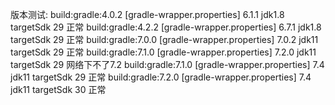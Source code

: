 版本测试:
build:gradle:4.0.2   [gradle-wrapper.properties] 6.1.1    jdk1.8  targetSdk 29     正常
build:gradle:4.2.2   [gradle-wrapper.properties] 6.7.1    jdk1.8  targetSdk 29     正常
build:gradle:7.0.0   [gradle-wrapper.properties] 7.0.2    jdk11   targetSdk 29     正常
build:gradle:7.1.0   [gradle-wrapper.properties] 7.2.0    jdk11   targetSdk 29     网络下不了7.2
build:gradle:7.1.0   [gradle-wrapper.properties] 7.4      jdk11   targetSdk 29     正常
build:gradle:7.2.0   [gradle-wrapper.properties] 7.4      jdk11   targetSdk 30     正常


















